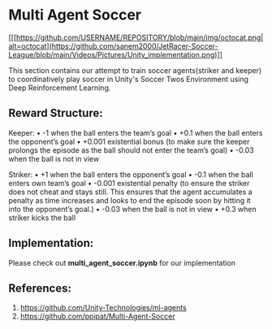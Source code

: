 # Multi Agent Soccer

[[[https://github.com/USERNAME/REPOSITORY/blob/main/img/octocat.png|alt=octocat](https://github.com/sanem2000/JetRacer-Soccer-League/blob/main/Videos/Pictures/Unity_implementation.png)]]

This section contains our attempt to train soccer agents(striker and keeper) to coordinatively play soccer in Unity's Soccer Twos Environment using Deep Reinforcement Learning. 

## Reward Structure:

Keeper:
• -1 when the ball enters the team’s goal
• +0.1 when the ball enters the opponent’s goal
• +0.001 existential bonus (to make sure the keeper prolongs the episode as the ball should not enter
the team’s goal)
• -0.03 when the ball is not in view

Striker:
• +1 when the ball enters the opponent’s goal
• -0.1 when the ball enters own team’s goal
• -0.001 existential penalty (to ensure the striker does not cheat and stays still. This ensures that
the agent accumulates a penalty as time increases and looks to end the episode soon by hitting it
into the opponent’s goal.)
• -0.03 when the ball is not in view
• +0.3 when striker kicks the ball

## Implementation:

Please check out **multi_agent_soccer.ipynb** for our implementation

## References:

1. https://github.com/Unity-Technologies/ml-agents
2. https://github.com/ppipat/Multi-Agent-Soccer
